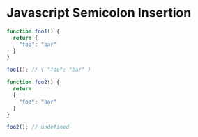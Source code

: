 # Javascript Semicolon Insertion

```JavaScript
function foo1() {
  return {
    "foo": "bar"
  }
}

foo1(); // { "foo": "bar" }

function foo2() {
  return
  {
    "foo": "bar"
  }
}

foo2(); // undefined
```
